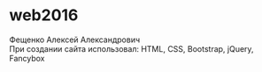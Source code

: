# web2016
Фещенко Алексей Александрович<br>
При создании сайта использовал: HTML, CSS, Bootstrap, jQuery, Fancybox
